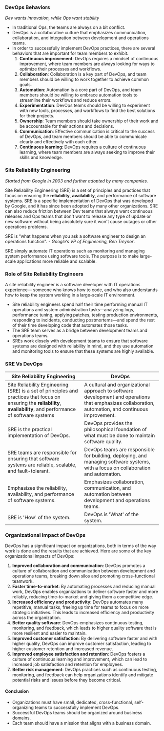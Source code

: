 ### DevOps Behaviors

*Dev wants innovation, while Ops want stability*

- In traditional Ops, the teams are always on a bit conflict.
- DevOps is a collaborative culture that emphasizes communication, collaboration, and integration between development and operations teams. 
- In order to successfully implement DevOps practices, there are several behaviors that are important for team members to exhibit.
  1. **Continuous improvement**: DevOps requires a mindset of continuous improvement, where team members are always looking for ways to optimize their processes and workflows.
  2. **Collaboration**: Collaboration is a key part of DevOps, and team members should be willing to work together to achieve common goals.
  3. **Automation**: Automation is a core part of DevOps, and team members should be willing to embrace automation tools to streamline their workflows and reduce errors.
  4. **Experimentation**: DevOps teams should be willing to experiment with new tools, processes, and workflows to find the best solutions for their projects.
  5. **Ownership**: Team members should take ownership of their work and be accountable for their actions and decisions.
  6. **Communication**: Effective communication is critical to the success of DevOps, and team members should be able to communicate clearly and effectively with each other.
  7. **Continuous learning**: DevOps requires a culture of continuous learning, where team members are always seeking to improve their skills and knowledge.

### Site Reliability Engineering

*Started from Google in 2003 and further adopted by many companies.*

Site Reliability Engineering (SRE) is a set of principles and practices that focus on ensuring the **reliability**, **availability**, and performance of software systems. SRE is a specific implementation of DevOps that was developed by Google, and it has since been adopted by many other organizations. SRE can also reduce friction between Dev teams that always want continuous releases and Ops teams that don't want to release any type of update or new software without being absolutely sure it won't cause outages or other operations problems.

SRE is “what happens when you ask a software engineer to design an operations function". - *Google’s VP of Engineering, Ben Treynor*.

SRE simply automate IT operations such as monitoring and managing system performance using software tools. The purpose is to make large-scale applications more reliable and scalable.

### Role of Site Reliability Engineers

A site reliability engineer is a software developer with IT operations experience— someone who knows how to code, and who also understands how to keep the system working in a large-scale IT environment.

- Site reliability engineers spend half their time performing manual IT operations and system administration tasks—analyzing logs, performance tuning, applying patches, testing production environments, responding to incidents, conducting postmortems—and spend the rest of their time developing code that automates those tasks.
- The SRE team serves as a bridge between development teams and operations teams.
- SREs work closely with development teams to ensure that software systems are designed with reliability in mind, and they use automation and monitoring tools to ensure that these systems are highly available.

### SRE Vs DevOps

| Site Reliability Engineering                                 | DevOps                                                       |
| ------------------------------------------------------------ | ------------------------------------------------------------ |
| Site Reliability Engineering (SRE) is a set of principles and practices that focus on ensuring the **reliability**, **availability**, and performance of software systems | A cultural and organizational approach to software development and operations that emphasizes collaboration, automation, and continuous improvement. |
| SRE is the practical implementation of DevOps.               | DevOps provides the philosophical foundation of what must be done to maintain software quality. |
| SRE teams are responsible for ensuring that software systems are reliable, scalable, and fault-tolerant. | DevOps teams are responsible for building, deploying, and managing software systems, with a focus on collaboration and automation. |
| Emphasizes the reliability, availability, and performance of software systems. | Emphasizes collaboration, communication, and automation between development and operations teams. |
| SRE is 'How' of the system.                                  | DevOps is 'What' of the system.                              |

### Organizational Impact of DevOps

DevOps has a significant impact on organizations, both in terms of the way work is done and the results that are achieved. Here are some of the key organizational impacts of DevOps:

1. **Improved collaboration and communication**: DevOps promotes a culture of collaboration and communication between development and operations teams, breaking down silos and promoting cross-functional teamwork.
2. **Faster time-to-market**: By automating processes and reducing manual work, DevOps enables organizations to deliver software faster and more reliably, reducing time-to-market and giving them a competitive edge.
3. **Increased efficiency and productivity**: DevOps automates many repetitive, manual tasks, freeing up time for teams to focus on more strategic initiatives. This leads to increased efficiency and productivity across the organization.
4. **Better quality software**: DevOps emphasizes continuous testing, monitoring, and feedback, which leads to higher quality software that is more resilient and easier to maintain.
5. **Improved customer satisfaction**: By delivering software faster and with higher quality, DevOps can improve customer satisfaction, leading to higher customer retention and increased revenue.
6. **Improved employee satisfaction and retention**: DevOps fosters a culture of continuous learning and improvement, which can lead to increased job satisfaction and retention for employees.
7. **Better risk management**: DevOps practices such as continuous testing, monitoring, and feedback can help organizations identify and mitigate potential risks and issues before they become critical.

#### Conclusion

- Organizations must have small, dedicated, cross-functional, self-organizing teams to successfully implement DevOps.
- Successful DevOps teams should be organized around business domains. 
- Each team should have a mission that aligns with a business domain.
